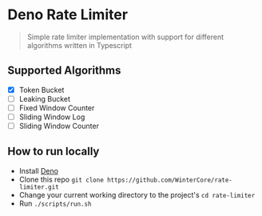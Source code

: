 # Deno Rate Limiter

> Simple rate limiter implementation with support for different algorithms written in Typescript

## Supported Algorithms
- [x] Token Bucket
- [ ] Leaking Bucket
- [ ] Fixed Window Counter
- [ ] Sliding Window Log
- [ ] Sliding Window Counter

## How to run locally
- Install [Deno](https://deno.land/)
- Clone this repo `git clone https://github.com/WinterCore/rate-limiter.git`
- Change your current working directory to the project's `cd rate-limiter`
- Run `./scripts/run.sh`
